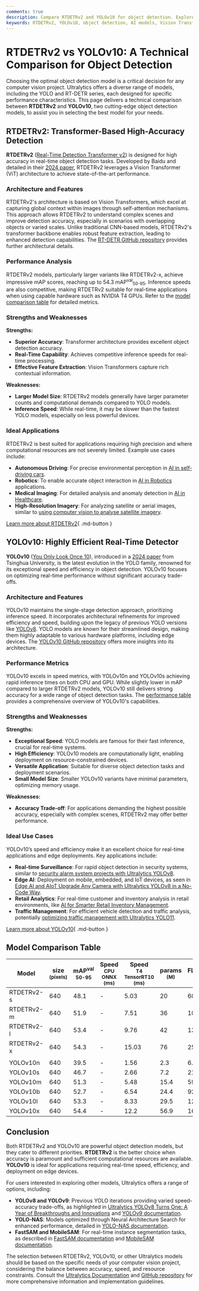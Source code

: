```yaml
---
comments: true
description: Compare RTDETRv2 and YOLOv10 for object detection. Explore their features, performance, and ideal applications to choose the best model for your project.
keywords: RTDETRv2, YOLOv10, object detection, AI models, Vision Transformer, real-time detection, YOLO, Ultralytics, model comparison, computer vision
---
```


# RTDETRv2 vs YOLOv10: A Technical Comparison for Object Detection

Choosing the optimal object detection model is a critical decision for any computer vision project. Ultralytics offers a diverse range of models, including the YOLO and RT-DETR series, each designed for specific performance characteristics. This page delivers a technical comparison between **RTDETRv2** and **YOLOv10**, two cutting-edge object detection models, to assist you in selecting the best model for your needs.

<script async src="https://cdn.jsdelivr.net/npm/chart.js"></script>
<script defer src="../../javascript/benchmark.js"></script>

<canvas id="modelComparisonChart" width="1024" height="400" active-models='["RTDETRv2", "YOLOv10"]'></canvas>

## RTDETRv2: Transformer-Based High-Accuracy Detection

**RTDETRv2** ([Real-Time Detection Transformer v2](https://docs.ultralytics.com/models/rtdetr/)) is designed for high accuracy in real-time object detection tasks. Developed by Baidu and detailed in their [2024 paper](https://arxiv.org/abs/2407.17140), RTDETRv2 leverages a Vision Transformer (ViT) architecture to achieve state-of-the-art performance.

### Architecture and Features

RTDETRv2's architecture is based on Vision Transformers, which excel at capturing global context within images through self-attention mechanisms. This approach allows RTDETRv2 to understand complex scenes and improve detection accuracy, especially in scenarios with overlapping objects or varied scales. Unlike traditional CNN-based models, RTDETRv2's transformer backbone enables robust feature extraction, leading to enhanced detection capabilities. The [RT-DETR GitHub repository](https://github.com/lyuwenyu/RT-DETR/tree/main/rtdetrv2_pytorch) provides further architectural details.

### Performance Analysis

RTDETRv2 models, particularly larger variants like RTDETRv2-x, achieve impressive mAP scores, reaching up to 54.3 mAP<sup>val</sup><sub>50-95</sub>. Inference speeds are also competitive, making RTDETRv2 suitable for real-time applications when using capable hardware such as NVIDIA T4 GPUs. Refer to the [model comparison table](docs.ultralytics.com/models/) for detailed metrics.

### Strengths and Weaknesses

**Strengths:**

- **Superior Accuracy**: Transformer architecture provides excellent object detection accuracy.
- **Real-Time Capability**: Achieves competitive inference speeds for real-time processing.
- **Effective Feature Extraction**: Vision Transformers capture rich contextual information.

**Weaknesses:**

- **Larger Model Size**: RTDETRv2 models generally have larger parameter counts and computational demands compared to YOLO models.
- **Inference Speed**: While real-time, it may be slower than the fastest YOLO models, especially on less powerful devices.

### Ideal Applications

RTDETRv2 is best suited for applications requiring high precision and where computational resources are not severely limited. Example use cases include:

- **Autonomous Driving**: For precise environmental perception in [AI in self-driving cars](https://www.ultralytics.com/solutions/ai-in-self-driving).
- **Robotics**: To enable accurate object interaction in [AI in Robotics](https://www.ultralytics.com/glossary/robotics) applications.
- **Medical Imaging**: For detailed analysis and anomaly detection in [AI in Healthcare](https://www.ultralytics.com/solutions/ai-in-healthcare).
- **High-Resolution Imagery**: For analyzing satellite or aerial images, similar to [using computer vision to analyse satellite imagery](https://www.ultralytics.com/blog/using-computer-vision-to-analyse-satellite-imagery).

[Learn more about RTDETRv2](https://docs.ultralytics.com/models/rtdetr/){ .md-button }

## YOLOv10: Highly Efficient Real-Time Detector

**YOLOv10** ([You Only Look Once 10](https://docs.ultralytics.com/models/yolov10/)), introduced in a [2024 paper](https://arxiv.org/abs/2405.14458) from Tsinghua University, is the latest evolution in the YOLO family, renowned for its exceptional speed and efficiency in object detection. YOLOv10 focuses on optimizing real-time performance without significant accuracy trade-offs.

### Architecture and Features

YOLOv10 maintains the single-stage detection approach, prioritizing inference speed. It incorporates architectural refinements for improved efficiency and speed, building upon the legacy of previous YOLO versions like [YOLOv8](https://docs.ultralytics.com/models/yolov8/). YOLO models are known for their streamlined design, making them highly adaptable to various hardware platforms, including edge devices. The [YOLOv10 GitHub repository](https://github.com/THU-MIG/yolov10) offers more insights into its architecture.

### Performance Metrics

YOLOv10 excels in speed metrics, with YOLOv10n and YOLOv10s achieving rapid inference times on both CPU and GPU. While slightly lower in mAP compared to larger RTDETRv2 models, YOLOv10 still delivers strong accuracy for a wide range of object detection tasks. The [performance table](docs.ultralytics.com/guides/yolo-performance-metrics/) provides a comprehensive overview of YOLOv10's capabilities.

### Strengths and Weaknesses

**Strengths:**

- **Exceptional Speed**: YOLO models are famous for their fast inference, crucial for real-time systems.
- **High Efficiency**: YOLOv10 models are computationally light, enabling deployment on resource-constrained devices.
- **Versatile Application**: Suitable for diverse object detection tasks and deployment scenarios.
- **Small Model Size**: Smaller YOLOv10 variants have minimal parameters, optimizing memory usage.

**Weaknesses:**

- **Accuracy Trade-off**: For applications demanding the highest possible accuracy, especially with complex scenes, RTDETRv2 may offer better performance.

### Ideal Use Cases

YOLOv10’s speed and efficiency make it an excellent choice for real-time applications and edge deployments. Key applications include:

- **Real-time Surveillance**: For rapid object detection in security systems, similar to [security alarm system projects with Ultralytics YOLOv8](https://www.ultralytics.com/blog/security-alarm-system-projects-with-ultralytics-yolov8).
- **Edge AI**: Deployment on mobile, embedded, and IoT devices, as seen in [Edge AI and AIoT Upgrade Any Camera with Ultralytics YOLOv8 in a No-Code Way](https://www.ultralytics.com/blog/edge-ai-and-aiot-upgrade-any-camera-with-ultralytics-yolov8-in-a-no-code-way).
- **Retail Analytics**: For real-time customer and inventory analysis in retail environments, like [AI for Smarter Retail Inventory Management](https://www.ultralytics.com/blog/ai-for-smarter-retail-inventory-management).
- **Traffic Management**: For efficient vehicle detection and traffic analysis, potentially [optimizing traffic management with Ultralytics YOLO11](https://www.ultralytics.com/blog/optimizingtraffic-management-with-ultralytics-yolo11).

[Learn more about YOLOv10](https://docs.ultralytics.com/models/yolov10/){ .md-button }

## Model Comparison Table

| Model      | size<br><sup>(pixels) | mAP<sup>val<br>50-95 | Speed<br><sup>CPU ONNX<br>(ms) | Speed<br><sup>T4 TensorRT10<br>(ms) | params<br><sup>(M) | FLOPs<br><sup>(B) |
| ---------- | --------------------- | -------------------- | ------------------------------ | ----------------------------------- | ------------------ | ----------------- |
| RTDETRv2-s | 640                   | 48.1                 | -                              | 5.03                                | 20                 | 60                |
| RTDETRv2-m | 640                   | 51.9                 | -                              | 7.51                                | 36                 | 100               |
| RTDETRv2-l | 640                   | 53.4                 | -                              | 9.76                                | 42                 | 136               |
| RTDETRv2-x | 640                   | 54.3                 | -                              | 15.03                               | 76                 | 259               |
|            |                       |                      |                                |                                     |                    |                   |
| YOLOv10n   | 640                   | 39.5                 | -                              | 1.56                                | 2.3                | 6.7               |
| YOLOv10s   | 640                   | 46.7                 | -                              | 2.66                                | 7.2                | 21.6              |
| YOLOv10m   | 640                   | 51.3                 | -                              | 5.48                                | 15.4               | 59.1              |
| YOLOv10b   | 640                   | 52.7                 | -                              | 6.54                                | 24.4               | 92.0              |
| YOLOv10l   | 640                   | 53.3                 | -                              | 8.33                                | 29.5               | 120.3             |
| YOLOv10x   | 640                   | 54.4                 | -                              | 12.2                                | 56.9               | 160.4             |

## Conclusion

Both RTDETRv2 and YOLOv10 are powerful object detection models, but they cater to different priorities. **RTDETRv2** is the better choice when accuracy is paramount and sufficient computational resources are available. **YOLOv10** is ideal for applications requiring real-time speed, efficiency, and deployment on edge devices.

For users interested in exploring other models, Ultralytics offers a range of options, including:

- **YOLOv8 and YOLOv9**: Previous YOLO iterations providing varied speed-accuracy trade-offs, as highlighted in [Ultralytics YOLOv8 Turns One: A Year of Breakthroughs and Innovations](https://www.ultralytics.com/blog/ultralytics-yolov8-turns-one-a-year-of-breakthroughs-and-innovations) and [YOLOv9 documentation](https://docs.ultralytics.com/models/yolov9/).
- **YOLO-NAS**: Models optimized through Neural Architecture Search for enhanced performance, detailed in [YOLO-NAS documentation](https://docs.ultralytics.com/models/yolo-nas/).
- **FastSAM and MobileSAM**: For real-time instance segmentation tasks, as described in [FastSAM documentation](https://docs.ultralytics.com/models/fast-sam/) and [MobileSAM documentation](https://docs.ultralytics.com/models/mobile-sam/).

The selection between RTDETRv2, YOLOv10, or other Ultralytics models should be based on the specific needs of your computer vision project, considering the balance between accuracy, speed, and resource constraints. Consult the [Ultralytics Documentation](https://docs.ultralytics.com/models/) and [GitHub repository](https://github.com/ultralytics/ultralytics) for more comprehensive information and implementation guidelines.
